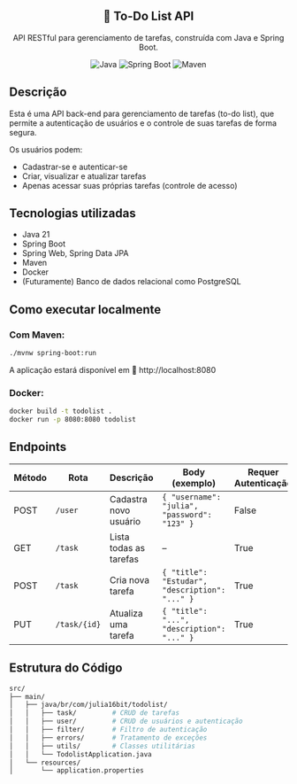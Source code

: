 <h2 align="center">📝 To-Do List API</h2>
<p align="center">
  API RESTful para gerenciamento de tarefas, construída com Java e Spring Boot.
</p>

<p align="center">
  <img alt="Java" src="https://img.shields.io/badge/Java-21-2E3849?style=for-the-badge&logo=java&logoColor=white&color=2E3849&labelColor=2E3849" />
  <img alt="Spring Boot" src="https://img.shields.io/badge/Spring_Boot-3.3.13-2E3849?style=for-the-badge&logo=spring-boot&logoColor=white&color=2E3849&labelColor=2E3849" />
  <img alt="Maven" src="https://img.shields.io/badge/Maven-2E3849?style=for-the-badge&logo=apachemaven&logoColor=white&color=2E3849&labelColor=2E3849" />
</p>

## Descrição

Esta é uma API back-end para gerenciamento de tarefas (to-do list), que permite a autenticação de usuários e o controle de suas tarefas de forma segura.

Os usuários podem:
- Cadastrar-se e autenticar-se
- Criar, visualizar e atualizar tarefas
- Apenas acessar suas próprias tarefas (controle de acesso)


## Tecnologias utilizadas

- Java 21
- Spring Boot
- Spring Web, Spring Data JPA
- Maven
- Docker
- (Futuramente) Banco de dados relacional como PostgreSQL

## Como executar localmente

### Com Maven:
```bash
./mvnw spring-boot:run
```
A aplicação estará disponível em 📍 http://localhost:8080

### Docker:
```bash
docker build -t todolist .
docker run -p 8080:8080 todolist
```
## Endpoints

| Método | Rota         | Descrição                 | Body (exemplo)                             | Requer Autenticação |
|--------|--------------|---------------------------|--------------------------------------------|----------------------|
| POST   | `/user`      | Cadastra novo usuário     | `{ "username": "julia", "password": "123" }` | False                 |
| GET    | `/task`      | Lista todas as tarefas    | –                                          | True                   |
| POST   | `/task`      | Cria nova tarefa          | `{ "title": "Estudar", "description": "..." }` | True               |
| PUT    | `/task/{id}` | Atualiza uma tarefa       | `{ "title": "...", "description": "..." }` | True                   |

## Estrutura do Código
```bash
src/
├── main/
│   ├── java/br/com/julia16bit/todolist/
│   │   ├── task/         # CRUD de tarefas
│   │   ├── user/         # CRUD de usuários e autenticação
│   │   ├── filter/       # Filtro de autenticação
│   │   ├── errors/       # Tratamento de exceções
│   │   ├── utils/        # Classes utilitárias
│   │   └── TodolistApplication.java
│   └── resources/
│       └── application.properties
```

